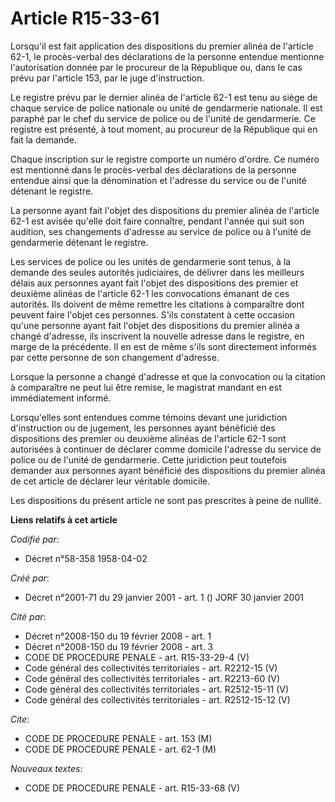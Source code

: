 # Article R15-33-61

Lorsqu'il est fait application des dispositions du premier alinéa de l'article 62-1, le procès-verbal des déclarations de la
personne entendue mentionne l'autorisation donnée par le procureur de la République ou, dans le cas prévu par l'article 153,
par le juge d'instruction.

Le registre prévu par le dernier alinéa de l'article 62-1 est tenu au siège de chaque service de police nationale ou unité de
gendarmerie nationale. Il est paraphé par le chef du service de police ou de l'unité de gendarmerie. Ce registre est
présenté, à tout moment, au procureur de la République qui en fait la demande.

Chaque inscription sur le registre comporte un numéro d'ordre. Ce numéro est mentionné dans le procès-verbal des déclarations
de la personne entendue ainsi que la dénomination et l'adresse du service ou de l'unité détenant le registre.

La personne ayant fait l'objet des dispositions du premier alinéa de l'article 62-1 est avisée qu'elle doit faire connaître,
pendant l'année qui suit son audition, ses changements d'adresse au service de police ou à l'unité de gendarmerie détenant le
registre.

Les services de police ou les unités de gendarmerie sont tenus, à la demande des seules autorités judiciaires, de délivrer
dans les meilleurs délais aux personnes ayant fait l'objet des dispositions des premier et deuxième alinéas de l'article 62-1
les convocations émanant de ces autorités. Ils doivent de même remettre les citations à comparaître dont peuvent faire
l'objet ces personnes. S'ils constatent à cette occasion qu'une personne ayant fait l'objet des dispositions du premier
alinéa a changé d'adresse, ils inscrivent la nouvelle adresse dans le registre, en marge de la précédente. Il en est de même
s'ils sont directement informés par cette personne de son changement d'adresse.

Lorsque la personne a changé d'adresse et que la convocation ou la citation à comparaître ne peut lui être remise, le
magistrat mandant en est immédiatement informé.

Lorsqu'elles sont entendues comme témoins devant une juridiction d'instruction ou de jugement, les personnes ayant bénéficié
des dispositions des premier ou deuxième alinéas de l'article 62-1 sont autorisées à continuer de déclarer comme domicile
l'adresse du service de police ou de l'unité de gendarmerie. Cette juridiction peut toutefois demander aux personnes ayant
bénéficié des dispositions du premier alinéa de cet article de déclarer leur véritable domicile.

Les dispositions du présent article ne sont pas prescrites à peine de nullité.

**Liens relatifs à cet article**

_Codifié par_:

  - Décret n°58-358 1958-04-02

_Créé par_:

  - Décret n°2001-71 du 29 janvier 2001 - art. 1 () JORF 30 janvier 2001

_Cité par_:

  - Décret n°2008-150 du 19 février 2008 - art. 1
  - Décret n°2008-150 du 19 février 2008 - art. 3
  - CODE DE PROCEDURE PENALE - art. R15-33-29-4 (V)
  - Code général des collectivités territoriales - art. R2212-15 (V)
  - Code général des collectivités territoriales - art. R2213-60 (V)
  - Code général des collectivités territoriales - art. R2512-15-11 (V)
  - Code général des collectivités territoriales - art. R2512-15-12 (V)

_Cite_:

  - CODE DE PROCEDURE PENALE - art. 153 (M)
  - CODE DE PROCEDURE PENALE - art. 62-1 (M)

_Nouveaux textes_:

  - CODE DE PROCEDURE PENALE - art. R15-33-68 (V)
